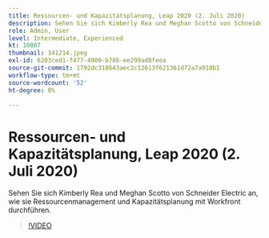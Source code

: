 ```yaml
---
title: Ressourcen- und Kapazitätsplanung, Leap 2020 (2. Juli 2020)
description: Sehen Sie sich Kimberly Rea und Meghan Scotto von Schneider Electric an, wie sie Ressourcenmanagement und Kapazitätsplanung mit Workfront durchführen.
role: Admin, User
level: Intermediate, Experienced
kt: 10007
thumbnail: 341214.jpeg
exl-id: 6203ced1-f477-4900-b786-ee299ad8feea
source-git-commit: 1792dc318643aec2c12613f621361d72a7a918b1
workflow-type: tm+mt
source-wordcount: '52'
ht-degree: 0%

---
```


# Ressourcen- und Kapazitätsplanung, Leap 2020 (2. Juli 2020)

Sehen Sie sich Kimberly Rea und Meghan Scotto von Schneider Electric an, wie sie Ressourcenmanagement und Kapazitätsplanung mit Workfront durchführen.

>[!VIDEO](https://video.tv.adobe.com/v/341214/?quality=12&learn=on)
